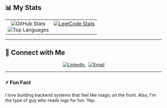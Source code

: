 ## 📊 My Stats

<table>
  <tr>
    <td width="50%" valign="top">
      <div align="center">
        <img src="https://github-readme-stats.vercel.app/api?username=bhtoan2204&show_icons=true&theme=tokyonight" alt="GitHub Stats" />
        <br/>
        <img src="https://github-readme-stats.vercel.app/api/top-langs/?username=bhtoan2204&layout=compact&theme=tokyonight" alt="Top Languages" />
      </div>
    </td>
    <td width="50%" valign="top">
      <div align="center">
        <a href="https://leetcode.com/u/banhhaotoan2002/">
          <img src="https://leetcard.jacoblin.cool/banhhaotoan2002?theme=dark&ext=heatmap&border=0&radius=16" alt="LeetCode Stats" />
        </a>
      </div>
    </td>
  </tr>
</table>

---

## 🔗 Connect with Me

<p align="center">
  <a href="https://www.linkedin.com/in/bhtoan2204">
    <img src="https://img.shields.io/badge/LinkedIn-bhtoan2204-blue?logo=linkedin" alt="LinkedIn" />
  </a>
  &nbsp;
  <a href="mailto:banhhaotoan2002@gmail.com">
    <img src="https://img.shields.io/badge/Email-banhhaotoan2002%40gmail.com-red?logo=gmail" alt="Email" />
  </a>
</p>

---

### ⚡ Fun Fact
I love building backend systems that feel like magic on the front. Also, I'm the type of guy who reads logs for fun. Yep.
